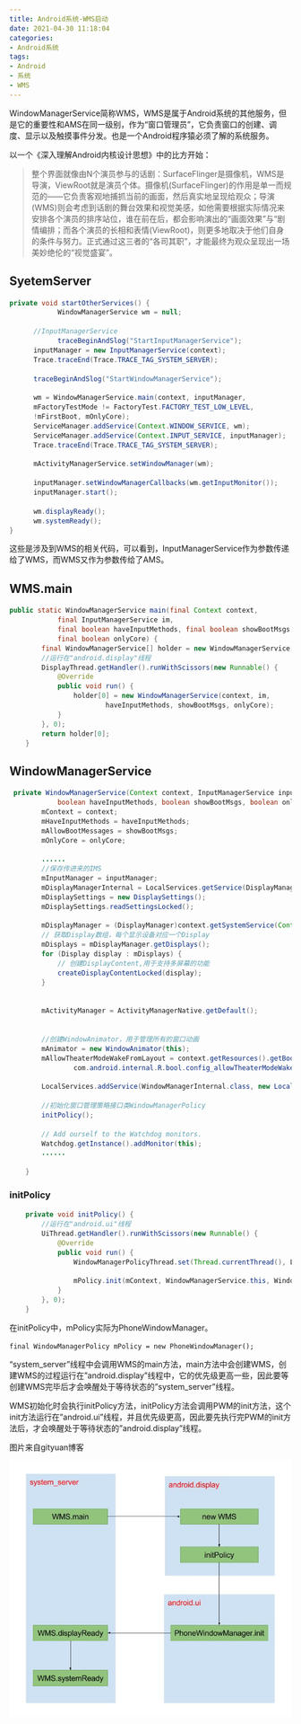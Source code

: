 ```yaml
---
title: Android系统-WMS启动
date: 2021-04-30 11:18:04
categories: 
- Android系统
tags:
- Android
- 系统
- WMS
---
```


WindowManagerService简称WMS，WMS是属于Android系统的其他服务，但是它的重要性和AMS在同一级别，作为“窗口管理员”，它负责窗口的创建、调度、显示以及触摸事件分发。也是一个Android程序猿必须了解的系统服务。

以一个《深入理解Android内核设计思想》中的比方开始：

> 整个界面就像由N个演员参与的话剧：SurfaceFlinger是摄像机，WMS是导演，ViewRoot就是演员个体。摄像机(SurfaceFlinger)的作用是单一而规范的——它负责客观地捕抓当前的画面，然后真实地呈现给观众；导演(WMS)则会考虑到话剧的舞台效果和视觉美感，如他需要根据实际情况来安排各个演员的排序站位，谁在前在后，都会影响演出的“画面效果”与“剧情编排；而各个演员的长相和表情(ViewRoot)，则更多地取决于他们自身的条件与努力。正式通过这三者的“各司其职”，才能最终为观众呈现出一场美妙绝伦的“视觉盛宴”。

## SyetemServer

```java
private void startOtherServices() {
			WindowManagerService wm = null;
       
      //InputManagerService
			traceBeginAndSlog("StartInputManagerService");
      inputManager = new InputManagerService(context);
      Trace.traceEnd(Trace.TRACE_TAG_SYSTEM_SERVER);

      traceBeginAndSlog("StartWindowManagerService");
      
      wm = WindowManagerService.main(context, inputManager,
      mFactoryTestMode != FactoryTest.FACTORY_TEST_LOW_LEVEL,
      !mFirstBoot, mOnlyCore);
      ServiceManager.addService(Context.WINDOW_SERVICE, wm);
      ServiceManager.addService(Context.INPUT_SERVICE, inputManager);
      Trace.traceEnd(Trace.TRACE_TAG_SYSTEM_SERVER);
      
      mActivityManagerService.setWindowManager(wm);

      inputManager.setWindowManagerCallbacks(wm.getInputMonitor());
      inputManager.start();
      
      wm.displayReady();
      wm.systemReady();
}

```

这些是涉及到WMS的相关代码，可以看到，InputManagerService作为参数传递给了WMS，而WMS又作为参数传给了AMS。

## WMS.main

```java
public static WindowManagerService main(final Context context,
            final InputManagerService im,
            final boolean haveInputMethods, final boolean showBootMsgs,
            final boolean onlyCore) {
        final WindowManagerService[] holder = new WindowManagerService[1];
        //运行在"android.display"线程
        DisplayThread.getHandler().runWithScissors(new Runnable() {
            @Override
            public void run() {
                holder[0] = new WindowManagerService(context, im,
                        haveInputMethods, showBootMsgs, onlyCore);
            }
        }, 0);
        return holder[0];
    }
```

## WindowManagerService

```java
 private WindowManagerService(Context context, InputManagerService inputManager,
            boolean haveInputMethods, boolean showBootMsgs, boolean onlyCore) {
        mContext = context;
        mHaveInputMethods = haveInputMethods;
        mAllowBootMessages = showBootMsgs;
        mOnlyCore = onlyCore;
     
        ......
        //保存传进来的IMS
        mInputManager = inputManager; 
        mDisplayManagerInternal = LocalServices.getService(DisplayManagerInternal.class);
        mDisplaySettings = new DisplaySettings();
        mDisplaySettings.readSettingsLocked();

        mDisplayManager = (DisplayManager)context.getSystemService(Context.DISPLAY_SERVICE);
        // 获取Display数组，每个显示设备对应一个Display
        mDisplays = mDisplayManager.getDisplays();
        for (Display display : mDisplays) {
            // 创建DisplayContent,用于支持多屏幕的功能
            createDisplayContentLocked(display);
        }

      
        mActivityManager = ActivityManagerNative.getDefault();
      

        //创建WindowAnimator，用于管理所有的窗口动画
        mAnimator = new WindowAnimator(this);
        mAllowTheaterModeWakeFromLayout = context.getResources().getBoolean(
                com.android.internal.R.bool.config_allowTheaterModeWakeFromWindowLayout);

        LocalServices.addService(WindowManagerInternal.class, new LocalService());
   
        //初始化窗口管理策略接口类WindowManagerPolicy
        initPolicy();

        // Add ourself to the Watchdog monitors.
        Watchdog.getInstance().addMonitor(this);
        ......

    }

```

### initPolicy

```java
    private void initPolicy() {
        //运行在"android.ui"线程
        UiThread.getHandler().runWithScissors(new Runnable() {
            @Override
            public void run() {
                WindowManagerPolicyThread.set(Thread.currentThread(), Looper.myLooper());

                mPolicy.init(mContext, WindowManagerService.this, WindowManagerService.this);
            }
        }, 0);
    }

```

在initPolicy中，mPolicy实际为PhoneWindowManager。

`final WindowManagerPolicy mPolicy = new PhoneWindowManager();`





“system_server”线程中会调用WMS的main方法，main方法中会创建WMS，创建WMS的过程运行在”android.display”线程中，它的优先级更高一些，因此要等创建WMS完毕后才会唤醒处于等待状态的”system_server”线程。

WMS初始化时会执行initPolicy方法，initPolicy方法会调用PWM的init方法，这个init方法运行在”android.ui”线程，并且优先级更高，因此要先执行完PWM的init方法后，才会唤醒处于等待状态的”android.display”线程。

图片来自gityuan博客

![](Android系统-WMS启动/wms_startup.jpeg)
